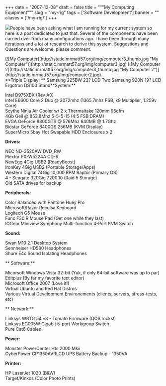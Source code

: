 
+++
date = "2007-12-08"
draft = false
title = """My Computing Equipment"""
slug = "my-rig"
tags = ['Software Development']
banner = ""
aliases = ['/my-rig/']
+++


<script language="Javascript" src="http://mrmatt57.org/flickr/flickrnotes.php?photoid=2218793987"></script>

<noscript>[![](http://static.mrmatt57.org/img/2218793987.jpg)](http://www.flickr.com/photos/matt-walker/2218793987/)</noscript>People have been asking what I am running for my current system so here is a post dedicated to just that. Several of the components have been carried over from many configurations ago. I have been through many iterations and a lot of research to derive this system. Suggestions and Questions are welcome, please comment.

<div>[![My Computer](http://static.mrmatt57.org/img/computer3_thumb.jpg "My Computer")](http://static.mrmatt57.org/img/computer3.jpg) [![My Computer 2](http://static.mrmatt57.org/img/computer3_thumb.jpg "My Computer 2")](http://static.mrmatt57.org/img/computer2.jpg)</div>**Triple Display:  
**  
 Samsung 225BW 22? LCD  
 Two Samsung 920N 19? LCD  
 Ergotron DS100 Stand**System:**

Intel D975XBX (Rev A0)  
 Intel E6600 Core 2 Duo @ 3072mhz (1365.7mhz FSB, x9 Multiplier, 1.259v Core)  
 Scythe Ninja Air Cooler w/ 2 x Thermaltake 120mm 95cfm  
 4Gb Geil @ 853.8Mhz 5-5-5-15 (4:5 FSB:DRAM)  
 EVGA GeForce 8800GTS @ 576Mhz 640MB @ 1.7Ghz  
 Biostar GeForce 8400GS 256MB (KVM Display)  
 SuperMicro 5bay Hot Swapable HDD Enclosures x 2

**Drives:**

NEC ND-3520AW DVD_RW  
 Plextor PX-W5224A CD-R  
 NewEgg 4Gig USB2 (ReadyBoost)  
 IronKey 4Gig USB2 (Portable Storage/Apps)  
 Western Digital 74Gig 10,000 RPM Raptor (Primary OS)  
 4 - Seagate 320Gig 7200.10 (Raid 5 Storage)  
 Old SATA drives for backup

**Peripherals:**

Color Balanced with Pantone Huey Pro  
 Microsoft/Razor Reculsa Keyboard  
 Logitech G5 Mouse  
 Func F30.R Mouse Pad (Get one while they last)  
 IOGear <span class="pname">Miniview Symphony Multi-function 4-Port KVM Switch</span>

**Sound:**

Swan M10 2.1 Desktop System  
 Sennheiser HD580 Headphones  
 Shure E4c Sound Isolating Headphones

** Software:**

Micorsoft Windows Vista 32-bit (Yuk, if only 64-bit software was up to par)  
 Editplus (By far my favorite text editor)  
 Microsoft Office 2007 (Love it!)  
 Virtual Ubuntu and Red Hat Distros  
 Various Virtual Development Environements (clients, servers, stress-tests, etc)

** Network:**

Linksys WRTG 54 v3 - Tomato Firmware (QOS rocks!)  
 Linksys EG005W Gigabit 5-port Workgroup Switch  
 Pure Cat6 Cables

**Power:**

Monster PowerCenter Hts 2000 Mkii  
 CyberPower CP1350AVRLCD UPS Battery Backup - 1350VA

**Printer:**

HP LaserJet 1020 (B&W)  
 Target/Kinkos (Color Photo Prints)




